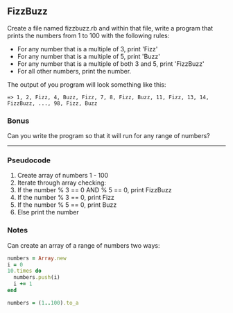 ## FizzBuzz

Create a file named fizzbuzz.rb and within that file, write a program that prints the numbers from 1 to 100 with the following rules:  
* For any number that is a multiple of 3, print 'Fizz'
* For any number that is a multiple of 5, print 'Buzz'
* For any number that is a multiple of both 3 and 5, print 'FizzBuzz'
* For all other numbers, print the number.

The output of you program will look something like this:
```
=> 1, 2, Fizz, 4, Buzz, Fizz, 7, 8, Fizz, Buzz, 11, Fizz, 13, 14, FizzBuzz, ..., 98, Fizz, Buzz
```

### Bonus
Can you write the program so that it will run for any range of numbers?

-----------------

### Pseudocode

1. Create array of numbers 1 - 100
2. Iterate through array checking:
  1. If the number % 3 == 0 AND % 5 == 0, print FizzBuzz
  2. If the number % 3 == 0, print Fizz
  3. If the number % 5 == 0, print Buzz
  4. Else print the number


### Notes
Can create an array of a range of numbers two ways:
```ruby
numbers = Array.new
i = 0
10.times do
  numbers.push(i)
  i += 1
end
```
```ruby
numbers = (1..100).to_a
```
